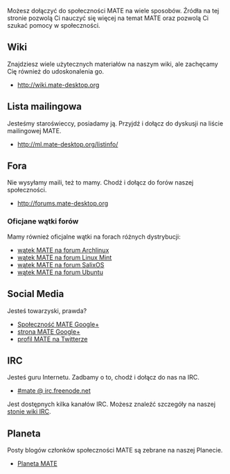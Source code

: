 <!--
.. link:
.. description:
.. tags: Mailing List,Forums,Wiki,IRC,Planet
.. date: 2011-12-05 07:14:07
.. title: Społeczność
.. slug: społeczność
-->

Możesz dołączyć do społeczności MATE na wiele sposobów. Źródła na tej stronie 
pozwolą Ci nauczyć się więcej na temat MATE oraz pozwolą Ci szukać pomocy w społeczności. 

## Wiki

Znajdziesz wiele użytecznych materiałów na naszym wiki, ale zachęcamy Cię również do udoskonalenia go.

  * <http://wiki.mate-desktop.org>

## Lista mailingowa

Jesteśmy staroświeccy, posiadamy ją. Przyjdź i dołącz do dyskusji na liście mailingowej MATE.

  * <http://ml.mate-desktop.org/listinfo/>

## Fora

Nie wysyłamy maili, też to mamy. Chodź i dołącz do forów naszej społeczności.

  * <http://forums.mate-desktop.org>
  
### Oficjane wątki forów

Mamy również oficjalne wątki na forach różnych dystrybucji:

  * [wątek MATE na forum Archlinux](https://bbs.archlinux.org/viewtopic.php?id=121162&p=1)
  * [wątek MATE na forum Linux Mint](http://forums.linuxmint.com/viewtopic.php?t=86481)
  * [wątek MATE na forum SalixOS](http://www.salixos.org/forum/viewtopic.php?f=17&t=3371)
  * [wątek MATE na forum Ubuntu](http://ubuntuforums.org/showthread.php?p=11333073)

## Social Media

Jesteś towarzyski, prawda?

  * [Społeczność MATE Google+](https://plus.google.com/u/0/communities/103904770310171205536)
  * [strona MATE Google+ ](https://plus.google.com/105251070079435964338/)
  * [profil MATE na Twitterze](https://twitter.com/mate_desktop) 

## IRC


Jesteś guru Internetu. Zadbamy o to, chodź i dołącz do nas na IRC.

  * [#mate @ irc.freenode.net](https://webchat.freenode.net/?channels=#mate)

Jest dostępnych kilka kanałów IRC. Możesz znaleźć szczegóły na naszej [stonie wiki IRC](http://wiki.mate-desktop.org/irc).

## Planeta
Posty blogów członków społeczności MATE są zebrane na naszej Planecie. 
  * [Planeta MATE](http://planet.mate-desktop.org)

